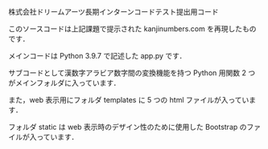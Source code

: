株式会社ドリームアーツ長期インターンコードテスト提出用コード


このソースコードは上記課題で提示された kanjinumbers.com を再現したものです．

メインコードは Python 3.9.7 で記述した app.py です．

サブコードとして漢数字アラビア数字間の変換機能を持つ Python 用関数 2 つがメインフォルダに入っています．

また，web  表示用にフォルダ templates に 5 つの html ファイルが入っています．

フォルダ static は web 表示時のデザイン性のために使用した Bootstrap のファイルが入っています．

